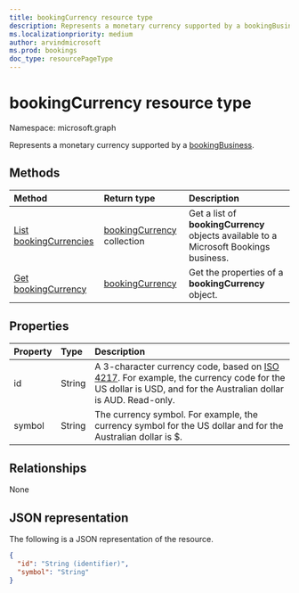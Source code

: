 ```yaml
---
title: bookingCurrency resource type
description: Represents a monetary currency supported by a bookingBusiness.
ms.localizationpriority: medium
author: arvindmicrosoft
ms.prod: bookings
doc_type: resourcePageType
---
```


# bookingCurrency resource type

Namespace: microsoft.graph

Represents a monetary currency supported by a [bookingBusiness](bookingbusiness.md).

## Methods

| Method                                                   | Return type                                      | Description                                                                           |
| :------------------------------------------------------- | :----------------------------------------------- | :------------------------------------------------------------------------------------ |
| [List bookingCurrencies](../api/bookingcurrency-list.md) | [bookingCurrency](bookingcurrency.md) collection | Get a list of **bookingCurrency** objects available to a Microsoft Bookings business. |
| [Get bookingCurrency](../api/bookingcurrency-get.md)     | [bookingCurrency](bookingcurrency.md)            | Get the properties of a **bookingCurrency** object.                                   |

## Properties

| Property | Type   | Description                                                                                                                                                                                                   |
| :------- | :----- | :------------------------------------------------------------------------------------------------------------------------------------------------------------------------------------------------------------ |
| id       | String | A 3-character currency code, based on [ISO 4217](https://www.iso.org/iso-4217-currency-codes.html). For example, the currency code for the US dollar is USD, and for the Australian dollar is AUD. Read-only. |
| symbol   | String | The currency symbol. For example, the currency symbol for the US dollar and for the Australian dollar is $.                                                                                                   |

## Relationships

None

## JSON representation

The following is a JSON representation of the resource.

<!-- {
  "blockType": "resource",
  "optionalProperties": [

  ],
  "@odata.type": "microsoft.graph.bookingCurrency"
}-->

```json
{
  "id": "String (identifier)",
  "symbol": "String"
}

```

<!-- uuid: 8fcb5dbc-d5aa-4681-8e31-b001d5168d79
2015-10-25 14:57:30 UTC -->

<!--
{
  "type": "#page.annotation",
  "description": "bookingCurrency resource",
  "keywords": "",
  "section": "documentation",
  "tocPath": "",
  "suppressions": []
}
-->
